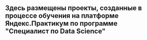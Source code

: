 ## Здесь размещены проекты, созданные в процессе обучения на платформе Яндекс.Практикум по программе "Специалист по Data Science"
